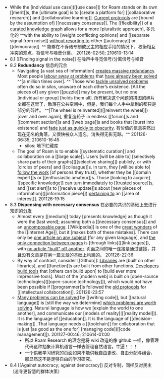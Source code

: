 - While the [individual use case]([[use case]]) for Roam stands on its own [[merit]]s, the [ultimate goal] is to [create a platform for] [[collaborative research]] and [[collaborative learning]]. [Current protocols]([[protocol]]) are [bound by the assumption of] [[necessary consensus]]. The [[flexibility]] of a [curated knowledge graph](((a9w_NtMtW))) allows for a more [pluralistic approach], 多元化的 ^^with the ability to [weight conflicting opinions] and [[separate signal from noise]] [without resorting to](((1DK4hJp4X))) either [[autocracy]] or [[democracy]]. ^^ 能够在不诉诸专制或民主的相应手段的情况下，权衡相互冲突的观点，将信号与噪音分离。
201126-02:50; 210610-13:14
- 8.1	[[Finding signal in the noise]] 在噪声中寻觅信号/分离信号与噪音
- 8.2	**Redundancy** 信息的冗余
    - Navigating [a vast sea of information] [creates massive redundancy]([[redundancy]]). Most people [labour away at problems](((CQopHQIc4))) that [have already been solved](((fZwhy2kQ-))) ^^[a million times over]. ^^ Those who [tackle unsolved problems](((fZwhy2kQ-))) often do so in silos, unaware of each other’s existence. [All the pieces of] any given [[puzzle]] may be present, but no one [individual or group] [holds them all]. 所有解决这个问题的拼图的碎片全都在这里了，散落在公共空间中，但是，我们每个人手中拿到的都只是部分的碎片。
^^[The wheel is reinvented]([[reinvent the wheel]]) [over and over again], 重复造轮子 in endless [[forum]]s and [[comment section]]s and [[web page]]s and books that [burst into existence] and [fade just as quickly to obscurity](((aUtXo6ZrS))). 有价值的信息突然出现在无名的角落，又很快被众人遗忘，消失得无影无踪。^^
201126-06:35; 210610-16:45
        - silos: 地下贮藏库
    - The goal of Roam is to enable [[systematic curation]] and collaboration on a [[large scale]]. Users [will be able to] [selectively share parts of their graphs]([[selective sharing]]) publicly, or with [circles of peers] and [[colleague]]s. In turn, they [will be able to] [follow the work](((srgI50K-v))) [of persons they trust], whether they be [[domain expert]]s or [[enthusiastic amateur]]s. Those [looking to acquire] [[specific knowledge]] can turn immediately to [[trusted source]]s, and [[set alert]]s to [[receive update]]s about [new pieces of information]([[information piece]]) [pertaining to](((iMT4oK_dL))) an [[area of interest]].
201126-19:15
- 8.3	**Dispensing with necessary consensus** 在必要的共识的基础上去进行知识的[分发](((rm7kPRTsX)))
    - Almost every [[medium]] today [presents knowledge] as though it were the [last word]; assuming both a [[necessary consensus]] and an [uncomposable page](((MmDdHQ2Ml))). 
[[Wikipedia]] is one of the [great wonders]([[wonder]]) of the [[Internet Age]], but it [makes both of these mistakes]. There can only be [one article on any subject]([[subject]]) [for any given language], and [the only connection between pages](((6UCYtK1ZB))) is [through links]([[link pages]]), with [no article "built" off another](((a4zd_Qh-C))). 
页面之间的唯一连接是通过链接，并且没有文章是在另一篇文章的基础上构建的。
201126-22:36
    - By way of contrast, consider [[Github]]: [Libraries]([[library]]) are [built on other libraries], and [[function]]s are built from other functions. [Developers]([[developer]]) [build tools](((a4zd_Qh-C))) that [others can build upon] to [build ever more impressive tools]. Most of the [modern web] is built on [open-source technologies]([[open-source technology]]), which would not have been possible if [[programmer]]s followed the [old protocols]([[protocol]]) for [[intellectual collaboration]].
201126-23:57
    - [Many problems can be solved]([[problem-solving]]) by [[writing code]], but [[natural language]] is [still the way we determine] [which problems are worth solving](((mnqBFw9mp))). Natural language is how we [explain the world to one another], and communicate our [models of reality]([[reality model]]). It is the language of [[education]]. It is the language of [[decision-making]]. That language needs a [[toolchain]] for collaboration that is just [as good as the one for] [managing code]([[code management]]). 
201127-00:46; 210614-01:00
        - 所以 Roam Research 的理念是将 wiki 改造的像 github 一样，像管理代码这种抽象计算机语言一样去管理自然语言。牛逼！！！
        - 一个供我学习研究的页面如果不能供我自由更改、自由分配与组合，那显然这不是足够自由的学习研究。
- 8.4	[[Against autocracy; against democracy]] 反对专制，同样反对民主（追寻更智慧的群体决策）
